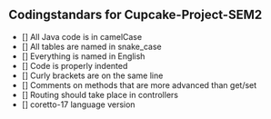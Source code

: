 ## Codingstandars for Cupcake-Project-SEM2

- [] All Java code is in camelCase
- [] All tables are named in snake_case
- [] Everything is named in English
- [] Code is properly indented
- [] Curly brackets are on the same line
- [] Comments on methods that are more advanced than get/set
- [] Routing should take place in controllers
- [] coretto-17 language version